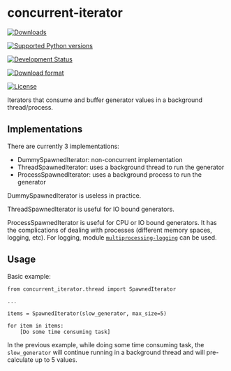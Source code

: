 # concurrent-iterator

[![Downloads](https://pypip.in/download/concurrent-iterator/badge.svg)](https://pypi.python.org/pypi/concurrent-iterator/)

[![Supported Python versions](https://pypip.in/py_versions/concurrent-iterator/badge.svg)](https://pypi.python.org/pypi/concurrent-iterator/)

[![Development Status](https://pypip.in/status/concurrent-iterator/badge.svg)](https://pypi.python.org/pypi/concurrent-iterator/)

[![Download format](https://pypip.in/format/concurrent-iterator/badge.svg)](https://pypi.python.org/pypi/concurrent-iterator/)

[![License](https://pypip.in/license/concurrent-iterator/badge.svg)](https://pypi.python.org/pypi/concurrent-iterator/)


Iterators that consume and buffer generator values in a background
thread/process.


## Implementations

There are currently 3 implementations:

* DummySpawnedIterator: non-concurrent implementation
* ThreadSpawnedIterator: uses a background thread to run the generator
* ProcessSpawnedIterator: uses a background process to run the generator

DummySpawnedIterator is useless in practice.

ThreadSpawnedIterator is useful for IO bound generators.

ProcessSpawnedIterator is useful for CPU or IO bound generators.
It has the complications of dealing with processes (different memory spaces,
logging, etc).
For logging, module [`multiprocessing-logging`](https://github.com/jruere/multiprocessing-logging) can be used.


## Usage

Basic example:

    from concurrent_iterator.thread import SpawnedIterator
    
    ...
    
    items = SpawnedIterator(slow_generator, max_size=5)
    
    for item in items:
        [Do some time consuming task]

In the previous example, while doing some time consuming task, the
`slow_generator` will continue running in a background thread and will
pre-calculate up to 5 values.
